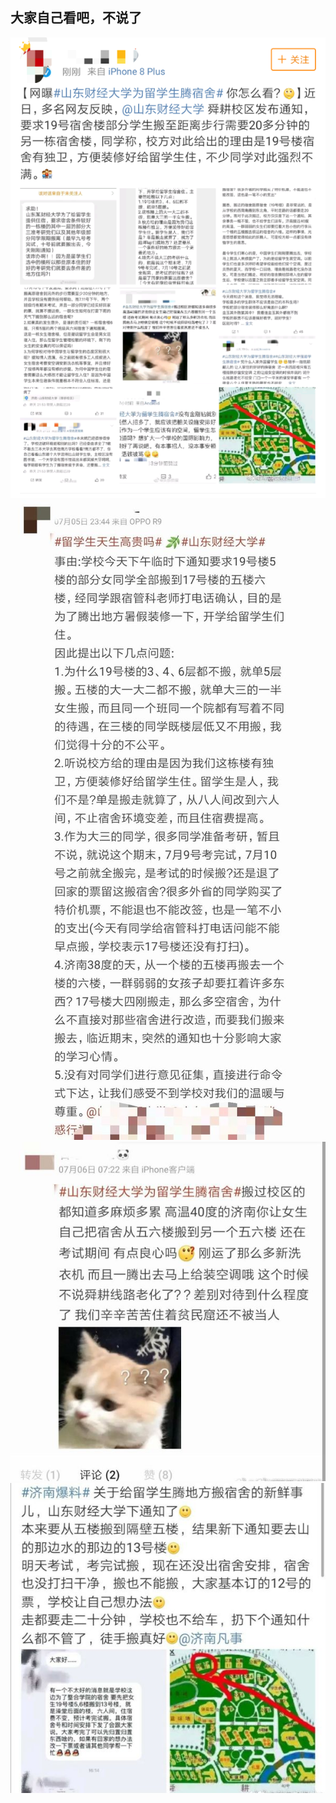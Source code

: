 ## 大家自己看吧，不说了

![1](../PICs/山东财经大学/1.png)
![2](../PICs/山东财经大学/2.png)
![3](../PICs/山东财经大学/3.png)
![4](../PICs/山东财经大学/4.png)
